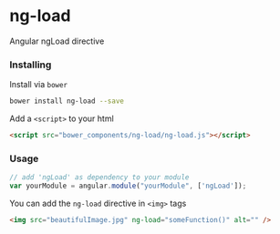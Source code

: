 ng-load
=======

Angular ngLoad directive


### Installing

Install via `bower`

```sh
bower install ng-load --save
```

Add a `<script>` to your html

```html
<script src="bower_components/ng-load/ng-load.js"></script>
```

### Usage

```js
// add 'ngLoad' as dependency to your module
var yourModule = angular.module("yourModule", ['ngLoad']);
```

You can add the `ng-load` directive in `<img>` tags
```html
<img src="beautifulImage.jpg" ng-load="someFunction()" alt="" />
```
